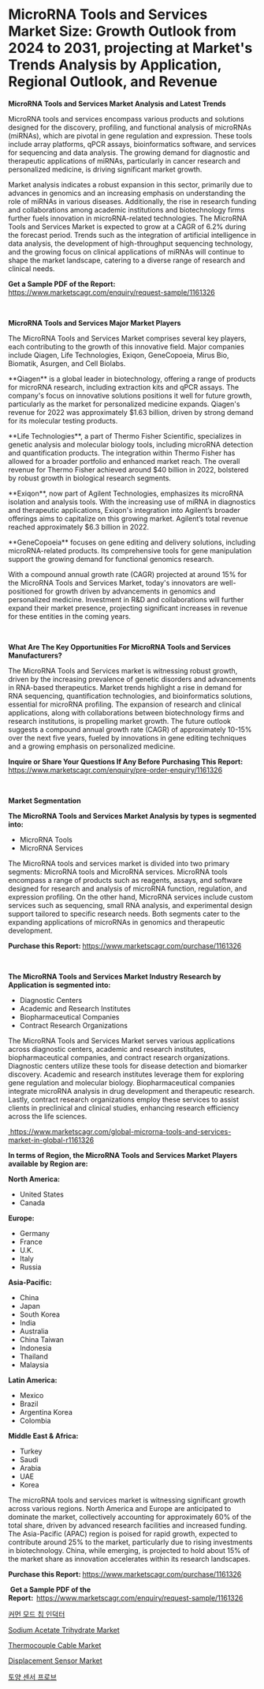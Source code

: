 <p><h1>MicroRNA Tools and Services Market Size: Growth Outlook from 2024 to 2031, projecting at Market's Trends Analysis by Application, Regional Outlook, and Revenue</h1></p><p><strong>MicroRNA Tools and Services Market Analysis and Latest Trends</strong></p>
<p><p>MicroRNA tools and services encompass various products and solutions designed for the discovery, profiling, and functional analysis of microRNAs (miRNAs), which are pivotal in gene regulation and expression. These tools include array platforms, qPCR assays, bioinformatics software, and services for sequencing and data analysis. The growing demand for diagnostic and therapeutic applications of miRNAs, particularly in cancer research and personalized medicine, is driving significant market growth.</p><p>Market analysis indicates a robust expansion in this sector, primarily due to advances in genomics and an increasing emphasis on understanding the role of miRNAs in various diseases. Additionally, the rise in research funding and collaborations among academic institutions and biotechnology firms further fuels innovation in microRNA-related technologies. The MicroRNA Tools and Services Market is expected to grow at a CAGR of 6.2% during the forecast period. Trends such as the integration of artificial intelligence in data analysis, the development of high-throughput sequencing technology, and the growing focus on clinical applications of miRNAs will continue to shape the market landscape, catering to a diverse range of research and clinical needs.</p></p>
<p><strong>Get a Sample PDF of the Report:&nbsp;</strong> <a href="https://www.marketscagr.com/enquiry/request-sample/1161326">https://www.marketscagr.com/enquiry/request-sample/1161326</a></p>
<p>&nbsp;</p>
<p><strong>MicroRNA Tools and Services Major Market Players</strong></p>
<p><p>The MicroRNA Tools and Services Market comprises several key players, each contributing to the growth of this innovative field. Major companies include Qiagen, Life Technologies, Exiqon, GeneCopoeia, Mirus Bio, Biomatik, Asurgen, and Cell Biolabs. </p><p>**Qiagen** is a global leader in biotechnology, offering a range of products for microRNA research, including extraction kits and qPCR assays. The company's focus on innovative solutions positions it well for future growth, particularly as the market for personalized medicine expands. Qiagen's revenue for 2022 was approximately $1.63 billion, driven by strong demand for its molecular testing products.</p><p>**Life Technologies**, a part of Thermo Fisher Scientific, specializes in genetic analysis and molecular biology tools, including microRNA detection and quantification products. The integration within Thermo Fisher has allowed for a broader portfolio and enhanced market reach. The overall revenue for Thermo Fisher achieved around $40 billion in 2022, bolstered by robust growth in biological research segments.</p><p>**Exiqon**, now part of Agilent Technologies, emphasizes its microRNA isolation and analysis tools. With the increasing use of miRNA in diagnostics and therapeutic applications, Exiqon's integration into Agilent’s broader offerings aims to capitalize on this growing market. Agilent’s total revenue reached approximately $6.3 billion in 2022.</p><p>**GeneCopoeia** focuses on gene editing and delivery solutions, including microRNA-related products. Its comprehensive tools for gene manipulation support the growing demand for functional genomics research. </p><p>With a compound annual growth rate (CAGR) projected at around 15% for the MicroRNA Tools and Services Market, today's innovators are well-positioned for growth driven by advancements in genomics and personalized medicine. Investment in R&D and collaborations will further expand their market presence, projecting significant increases in revenue for these entities in the coming years.</p></p>
<p>&nbsp;</p>
<p><strong>What Are The Key Opportunities For MicroRNA Tools and Services Manufacturers?</strong></p>
<p><p>The MicroRNA Tools and Services market is witnessing robust growth, driven by the increasing prevalence of genetic disorders and advancements in RNA-based therapeutics. Market trends highlight a rise in demand for RNA sequencing, quantification technologies, and bioinformatics solutions, essential for microRNA profiling. The expansion of research and clinical applications, along with collaborations between biotechnology firms and research institutions, is propelling market growth. The future outlook suggests a compound annual growth rate (CAGR) of approximately 10-15% over the next five years, fueled by innovations in gene editing techniques and a growing emphasis on personalized medicine.</p></p>
<p><strong>Inquire or Share Your Questions If Any Before Purchasing This Report:</strong> <a href="https://www.marketscagr.com/enquiry/pre-order-enquiry/1161326">https://www.marketscagr.com/enquiry/pre-order-enquiry/1161326</a></p>
<p>&nbsp;</p>
<p><strong>Market Segmentation</strong></p>
<p><strong>The MicroRNA Tools and Services Market Analysis by types is segmented into:</strong></p>
<p><ul><li>MicroRNA Tools</li><li>MicroRNA Services</li></ul></p>
<p><p>The MicroRNA tools and services market is divided into two primary segments: MicroRNA tools and MicroRNA services. MicroRNA tools encompass a range of products such as reagents, assays, and software designed for research and analysis of microRNA function, regulation, and expression profiling. On the other hand, MicroRNA services include custom services such as sequencing, small RNA analysis, and experimental design support tailored to specific research needs. Both segments cater to the expanding applications of microRNAs in genomics and therapeutic development.</p></p>
<p><strong>Purchase this Report:&nbsp;</strong><a href="https://www.marketscagr.com/purchase/1161326">https://www.marketscagr.com/purchase/1161326</a></p>
<p>&nbsp;</p>
<p><strong>The MicroRNA Tools and Services Market Industry Research by Application is segmented into:</strong></p>
<p><ul><li>Diagnostic Centers</li><li>Academic and Research Institutes</li><li>Biopharmaceutical Companies</li><li>Contract Research Organizations</li></ul></p>
<p><p>The MicroRNA Tools and Services Market serves various applications across diagnostic centers, academic and research institutes, biopharmaceutical companies, and contract research organizations. Diagnostic centers utilize these tools for disease detection and biomarker discovery. Academic and research institutes leverage them for exploring gene regulation and molecular biology. Biopharmaceutical companies integrate microRNA analysis in drug development and therapeutic research. Lastly, contract research organizations employ these services to assist clients in preclinical and clinical studies, enhancing research efficiency across the life sciences.</p></p>
<p><a href="https://www.marketscagr.com/global-microrna-tools-and-services-market-in-global-r1161326">&nbsp;https://www.marketscagr.com/global-microrna-tools-and-services-market-in-global-r1161326</a></p>
<p><strong>In terms of Region, the MicroRNA Tools and Services Market Players available by Region are:</strong></p>
<p>
    <p> <strong> North America: </strong>
        <ul>
            <li>United States</li>
            <li>Canada</li>
        </ul>
        </p> 
    <p> <strong> Europe: </strong>
        <ul>
            <li>Germany</li>
            <li>France</li>
            <li>U.K.</li>
            <li>Italy</li>
            <li>Russia</li>
        </ul>
        </p> 
    <p> <strong> Asia-Pacific: </strong>
        <ul>
            <li>China</li>
            <li>Japan</li>
            <li>South Korea</li>
            <li>India</li>
            <li>Australia</li>
            <li>China Taiwan</li>
            <li>Indonesia</li>
            <li>Thailand</li>
            <li>Malaysia</li>
        </ul>
        </p> 
    <p> <strong> Latin America: </strong>
        <ul>
            <li>Mexico</li>
            <li>Brazil</li>
            <li>Argentina Korea</li>
            <li>Colombia</li>
        </ul>
        </p> 
    <p> <strong> Middle East & Africa: </strong>
        <ul>
            <li>Turkey</li>
            <li>Saudi</li>
            <li>Arabia</li>
            <li>UAE</li>
            <li>Korea</li>
        </ul>
    </p>
    </p>
<p><p>The microRNA tools and services market is witnessing significant growth across various regions. North America and Europe are anticipated to dominate the market, collectively accounting for approximately 60% of the total share, driven by advanced research facilities and increased funding. The Asia-Pacific (APAC) region is poised for rapid growth, expected to contribute around 25% to the market, particularly due to rising investments in biotechnology. China, while emerging, is projected to hold about 15% of the market share as innovation accelerates within its research landscapes.</p></p>
<p><strong>Purchase this Report: </strong><a href="https://www.marketscagr.com/purchase/1161326">https://www.marketscagr.com/purchase/1161326</a></p>
<p>&nbsp;<strong>Get a Sample PDF of the Report:&nbsp;&nbsp;</strong><a href="https://www.marketscagr.com/enquiry/request-sample/1161326">https://www.marketscagr.com/enquiry/request-sample/1161326</a></p>
<p><strong></strong></p>
<p><p><a href="https://medium.com/@hossainvi014/common-mode-chip-inductors-market-%EC%9D%98-%EA%B8%80%EB%A1%9C%EB%B2%8C-%EC%8B%9C%EC%9E%A5-%EA%B0%9C%EC%9A%94%EB%8A%94-%EC%A0%84-%EC%84%B8%EA%B3%84-%EB%B0%8F-%EC%A3%BC%EC%9A%94-%EC%8B%9C%EC%9E%A5%EC%9D%98-%EC%82%B0%EC%97%85%EC%97%90-%EC%98%81%ED%96%A5%EC%9D%84-%EB%AF%B8%EC%B9%98%EB%8A%94-%EC%A3%BC%EC%9A%94-%ED%8A%B8%EB%A0%8C%EB%93%9C%EC%97%90-%EB%8C%80%ED%95%9C-%EB%8F%85%ED%8A%B9%ED%95%9C-%EA%B4%80%EC%A0%90%EC%9D%84-%EC%A0%9C%EA%B3%B5%ED%95%A9%EB%8B%88%EB%8B%A4-1391e24491eb">커먼 모드 칩 인덕터</a></p><p><a href="https://issuu.com/reportprime-2/docs/sodium-acetate-trihydrate-market-si_f57bd4157758b7">Sodium Acetate Trihydrate Market</a></p><p><a href="https://www.linkedin.com/pulse/global-thermocouple-cable-market-sector-types-applications-uqupe?trackingId=I4p0U1HnTIyLAFQgMlEo%2FQ%3D%3D">Thermocouple Cable Market</a></p><p><a href="https://www.linkedin.com/pulse/global-displacement-sensor-market-product-type-application-region-xheye?trackingId=kAAE5UA0ThmLIZPg72dNzw%3D%3D">Displacement Sensor Market</a></p><p><a href="https://medium.com/@hossainvi014/%EC%84%B8%EA%B3%84-soil-sensor-probes-market-%EC%9D%80-2024%EC%97%90%EC%84%9C-2031%EB%A1%9C-%EC%97%B0%ED%8F%89%EA%B7%A0-%EC%A6%9D%EA%B0%80%EC%9C%A8%EC%9D%84-%EB%B3%B4%EC%9D%BC-%EA%B2%83%EC%9C%BC%EB%A1%9C-%EC%98%88%EC%83%81%EB%90%A9%EB%8B%88%EB%8B%A4-d6c013379b91">토양 센서 프로브</a></p></p>